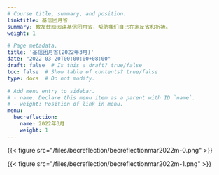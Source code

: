 ```yaml
---
# Course title, summary, and position.
linktitle: 基信团月省
summary: 教友鼓励阅读基信团月省，帮助我们自己在家反省和祈祷。
weight: 1

# Page metadata.
title: '基信团月省(2022年3月)'
date: "2022-03-20T00:00:00+08:00"
draft: false  # Is this a draft? true/false
toc: false  # Show table of contents? true/false
type: docs  # Do not modify.

# Add menu entry to sidebar.
# - name: Declare this menu item as a parent with ID `name`.
# - weight: Position of link in menu.
menu:
  becreflection:
    name: 2022年3月
    weight: 1
---
```


{{< figure src="/files/becreflection/becreflectionmar2022m-0.png" >}}

{{< figure src="/files/becreflection/becreflectionmar2022m-1.png" >}}
